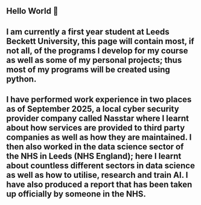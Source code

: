 ## Hello World 🫡

## I am currently a first year student at Leeds Beckett University, this page will contain most, if not all, of the programs I develop for my course as well as some of my personal projects; thus most of my programs will be created using python.

## I have performed work experience in two places as of September 2025, a local cyber security provider company called Nasstar where I learnt about how services are provided to third party companies as well as how they are maintained. I then also worked in the data science sector of the NHS in Leeds (NHS England); here I learnt about countless different sectors in data science as well as how to utilise, research and train AI. I have also produced a report that has been taken up officially by someone in the NHS.

<!--
**CarbonatedPetrol/CarbonatedPetrol** is a ✨ _special_ ✨ repository because its `README.md` (this file) appears on your GitHub profile.

Here are some ideas to get you started:

- 🔭 I’m currently working on ...
- 🌱 I’m currently learning ...
- 👯 I’m looking to collaborate on ...
- 🤔 I’m looking for help with ...
- 💬 Ask me about ...
- 📫 How to reach me: ...
- 😄 Pronouns: ...
- ⚡ Fun fact: ...
-->
